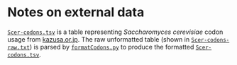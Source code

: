# Notes on external data

[`Scer-codons.tsv`](Scer-codons.tsv) is a table representing _Saccharomyces cerevisiae_ codon usage from [kazusa.or.jp](https://www.kazusa.or.jp/codon/cgi-bin/showcodon.cgi?species=4932&aa=1&style=N). The raw unformatted table (shown in [`Scer-codons-raw.txt`](Scer-codons-raw.txt)) is parsed by [`formatCodons.py`](../../Xmera/src/formatCodons.py) to produce the formatted [`Scer-codons.tsv`](Scer-codons.tsv).
